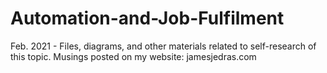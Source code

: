 # Automation-and-Job-Fulfilment
Feb. 2021 - Files, diagrams, and other materials related to self-research of this topic. Musings posted on my website: jamesjedras.com
